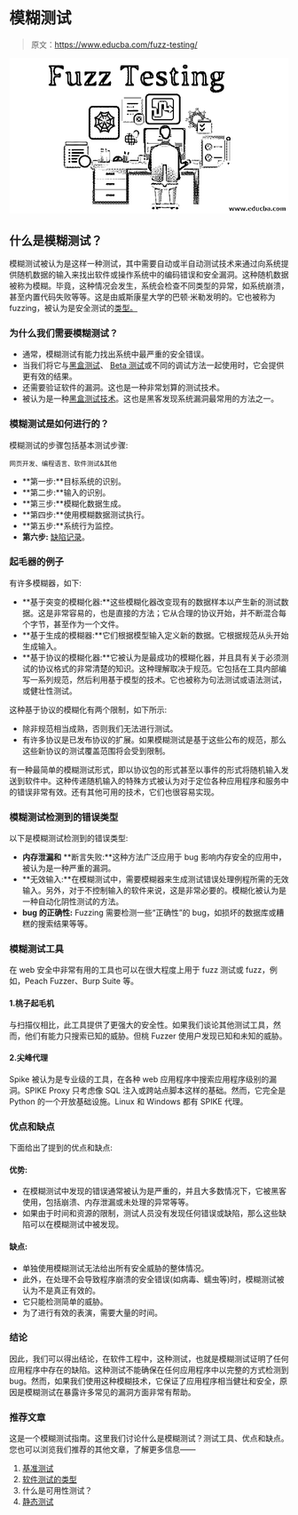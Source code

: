 # 模糊测试

> 原文：<https://www.educba.com/fuzz-testing/>

![Fuzz Testing](img/e81ed0cc5a6698e2f3408af70861805b.png)



## 什么是模糊测试？

模糊测试被认为是这样一种测试，其中需要自动或半自动测试技术来通过向系统提供随机数据的输入来找出软件或操作系统中的编码错误和安全漏洞。这种随机数据被称为模糊。毕竟，这种情况会发生，系统会检查不同类型的异常，如系统崩溃，甚至内置代码失败等等。这是由威斯康星大学的巴顿·米勒发明的。它也被称为 fuzzing，被认为是安全测试的[类型。](https://www.educba.com/security-testing/)

### 为什么我们需要模糊测试？

*   通常，模糊测试有能力找出系统中最严重的安全错误。
*   当我们将它与[黑盒测试](https://www.educba.com/black-box-testing/)、 [Beta 测试](https://www.educba.com/beta-testing/)或不同的调试方法一起使用时，它会提供更有效的结果。
*   还需要验证软件的漏洞。这也是一种非常划算的测试技术。
*   被认为是一种[黑盒测试技术](https://www.educba.com/black-box-testing-techniques/)。这也是黑客发现系统漏洞最常用的方法之一。

### 模糊测试是如何进行的？

模糊测试的步骤包括基本测试步骤:

<small>网页开发、编程语言、软件测试&其他</small>

*   **第一步:**目标系统的识别。
*   **第二步:**输入的识别。
*   **第三步:**模糊化数据生成。
*   **第四步:**使用模糊数据测试执行。
*   **第五步:**系统行为监控。
*   **第六步:** [缺陷记录](https://www.educba.com/what-is-defect/)。

### 起毛器的例子

有许多模糊器，如下:

*   **基于突变的模糊化器:**这些模糊化器改变现有的数据样本以产生新的测试数据。这是非常容易的，也是直接的方法；它从合理的协议开始，并不断混合每个字节，甚至作为一个文件。
*   **基于生成的模糊器:**它们根据模型输入定义新的数据。它根据规范从头开始生成输入。
*   **基于协议的模糊化器:**它被认为是最成功的模糊化器，并且具有关于必须测试的协议格式的非常清楚的知识。这种理解取决于规范。它包括在工具内部编写一系列规范，然后利用基于模型的技术。它也被称为句法测试或语法测试，或健壮性测试。

这种基于协议的模糊化有两个限制，如下所示:

*   除非规范相当成熟，否则我们无法进行测试。
*   有许多协议是已发布协议的扩展。如果模糊测试是基于这些公布的规范，那么这些新协议的测试覆盖范围将会受到限制。

有一种最简单的模糊测试形式，即以协议包的形式甚至以事件的形式将随机输入发送到软件中。这种传递随机输入的特殊方式被认为对于定位各种应用程序和服务中的错误非常有效。还有其他可用的技术，它们也很容易实现。

### 模糊测试检测到的错误类型

以下是模糊测试检测到的错误类型:

*   **内存泄漏和** **断言失败:**这种方法广泛应用于 bug 影响内存安全的应用中，被认为是一种严重的漏洞。
*   **无效输入:**在模糊测试中，需要模糊器来生成测试错误处理例程所需的无效输入。另外，对于不控制输入的软件来说，这是非常必要的。模糊化被认为是一种自动化阴性测试的方法。
*   **bug 的正确性:** Fuzzing 需要检测一些“正确性”的 bug，如损坏的数据库或糟糕的搜索结果等等。

### 模糊测试工具

在 web 安全中非常有用的工具也可以在很大程度上用于 fuzz 测试或 fuzz，例如，Peach Fuzzer、Burp Suite 等。

#### 1.桃子起毛机

与扫描仪相比，此工具提供了更强大的安全性。如果我们谈论其他测试工具，然而，他们有能力只搜索已知的威胁。但桃 Fuzzer 使用户发现已知和未知的威胁。

#### 2.尖峰代理

Spike 被认为是专业级的工具，在各种 web 应用程序中搜索应用程序级别的漏洞。SPIKE Proxy 只考虑像 SQL 注入或跨站点脚本这样的基础。然而，它完全是 Python 的一个开放基础设施。Linux 和 Windows 都有 SPIKE 代理。

### 优点和缺点

下面给出了提到的优点和缺点:

#### 优势:

*   在模糊测试中发现的错误通常被认为是严重的，并且大多数情况下，它被黑客使用，包括崩溃、内存泄漏或未处理的异常等等。
*   如果由于时间和资源的限制，测试人员没有发现任何错误或缺陷，那么这些缺陷可以在模糊测试中被发现。

#### 缺点:

*   单独使用模糊测试无法给出所有安全威胁的整体情况。
*   此外，在处理不会导致程序崩溃的安全错误(如病毒、蠕虫等)时，模糊测试被认为不是真正有效的。
*   它只能检测简单的威胁。
*   为了进行有效的表演，需要大量的时间。

### 结论

因此，我们可以得出结论，在软件工程中，这种测试，也就是模糊测试证明了任何应用程序中存在的缺陷。这种测试不能确保在任何应用程序中以完整的方式检测到 bug。然而，如果我们使用这种模糊技术，它保证了应用程序相当健壮和安全，原因是模糊测试在暴露许多常见的漏洞方面非常有帮助。

### 推荐文章

这是一个模糊测试指南。这里我们讨论什么是模糊测试？测试工具、优点和缺点。您也可以浏览我们推荐的其他文章，了解更多信息——

1.  [基准测试](https://www.educba.com/benchmark-testing/)
2.  [软件测试的类型](https://www.educba.com/types-of-software-testing/)
3.  什么是可用性测试？
4.  [静态测试](https://www.educba.com/static-testing/)





